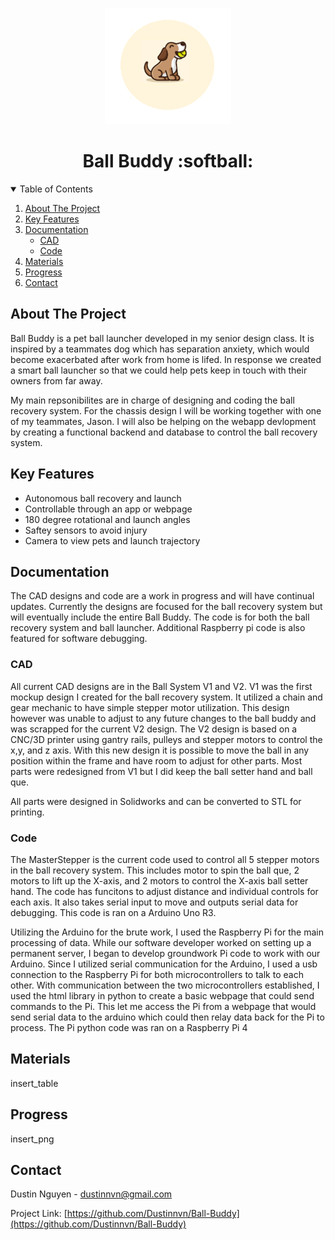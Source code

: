 <p align="center">
  <img src="Images/BBlogo.png">
</p>

<h1 align="center">Ball Buddy :softball: </h1>



<!-- TABLE OF CONTENTS -->
<details open="open">
  <summary>Table of Contents</summary>
  <ol>
    <li><a href="#about-the-project">About The Project</a></li>
    <li><a href="#key-features">Key Features</a></li>
    <li><a href="#documentation">Documentation</a>
        <ul>
        <li><a href="#cad">CAD</a></li>
        <li><a href="#code">Code</a></li>
      </ul>
    </li>
    <li><a href="#materials">Materials</a></li>
    <li><a href="#progress">Progress</a></li>
    <li><a href="#contact">Contact</a></li>
  </ol>
</details>



<!-- ABOUT THE PROJECT -->
## About The Project

Ball Buddy is a pet ball launcher developed in my senior design class. It is inspired by a teammates dog which has separation anxiety, which would become exacerbated after work from home is lifed. In response we created a smart ball launcher so that we could help pets keep in touch with their owners from far away.

My main repsonibilites are in charge of designing and coding the ball recovery system. For the chassis design I will be working together with one of my teammates, Jason. I will also be helping on the webapp devlopment by creating a functional backend and database to control the ball recovery system.


## Key Features 
* Autonomous ball recovery and launch
* Controllable through an app or webpage
* 180 degree rotational and launch angles
* Saftey sensors to avoid injury
* Camera to view pets and launch trajectory 

## Documentation 
The CAD designs and code are a work in progress and will have continual updates. Currently the designs are focused for the ball recovery system but will eventually include the entire Ball Buddy. The code is for both the ball recovery system and ball launcher. Additional Raspberry pi code is also featured for software debugging.

### CAD 
All current CAD designs are in the Ball System V1 and V2. V1 was the first mockup design I created for the ball recovery system. It utilized a chain and gear mechanic to have simple stepper motor utilization. This design however was unable to adjust to any future changes to the ball buddy and was scrapped for the current V2 design. The V2 design is based on a CNC/3D printer using gantry rails, pulleys and stepper motors to control the x,y, and z axis. With this new design it is possible to move the ball in any  position within the frame and have room to adjust for other parts. Most parts were redesigned from V1 but I did keep the ball setter hand and ball que. 

All parts were designed in Solidworks and can be converted to STL for printing.

### Code 
The MasterStepper is the current code used to control all 5 stepper motors in the ball recovery system. This includes motor to spin the ball que, 2 motors to lift up the X-axis, and 2 motors to control the X-axis ball setter hand. The code has funcitons to adjust distance and individual controls for each axis. It also takes serial input to move and  outputs serial data for debugging. This code is ran on a Arduino Uno R3.

Utilizing the Arduino for the brute work, I used the Raspberry Pi for the main processing of data. While our software developer worked on setting up a permanent server, I began to develop groundwork Pi code to work with our Arduino. Since I utilized serial communication for the Arduino, I used a usb connection to the Raspberry Pi for both microcontrollers to talk to each other. With communication between the two microcontrollers established, I used the html library in python to create a basic webpage that could send commands to the Pi. This let me access the Pi from a webpage that would send serial data to the arduino which could then relay data back for the Pi to process. The Pi python code was ran on a Raspberry Pi 4

## Materials 
insert_table


## Progress 

insert_png


<!-- CONTACT -->
## Contact 

Dustin Nguyen - dustinnvn@gmail.com

Project Link: [https://github.com/Dustinnvn/Ball-Buddy](https://github.com/Dustinnvn/Ball-Buddy)


